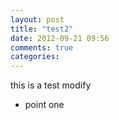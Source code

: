 ```yaml
---
layout: post
title: "test2"
date: 2012-09-21 09:56
comments: true
categories: 
---
```


this is a test 
modify
* point one

